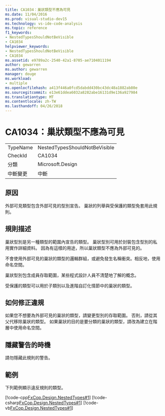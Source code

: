 ```yaml
---
title: CA1034：巢狀類型不應為可見
ms.date: 11/04/2016
ms.prod: visual-studio-dev15
ms.technology: vs-ide-code-analysis
ms.topic: reference
f1_keywords:
- NestedTypesShouldNotBeVisible
- CA1034
helpviewer_keywords:
- NestedTypesShouldNotBeVisible
- CA1034
ms.assetid: e9789a2c-2540-42a1-8705-ae7104011194
author: gewarren
ms.author: gewarren
manager: douge
ms.workload:
- multiple
ms.openlocfilehash: a413f446a0fcd5dabdd430bc43dc48a1882ab80e
ms.sourcegitcommit: e13e61ddea6032a8282abe16131d9e136a927984
ms.translationtype: MT
ms.contentlocale: zh-TW
ms.lasthandoff: 04/26/2018
---
```

# <a name="ca1034-nested-types-should-not-be-visible"></a>CA1034：巢狀類型不應為可見
|||
|-|-|
|TypeName|NestedTypesShouldNotBeVisible|
|CheckId|CA1034|
|分類|Microsoft.Design|
|中斷變更|中斷|

## <a name="cause"></a>原因
 外部可見類型包含外部可見的型別宣告。 巢狀的列舉與受保護的類型免套用此規則。

## <a name="rule-description"></a>規則描述
 巢狀型別是另一種類型的範圍內宣告的類型。 巢狀型別可用於封裝包含型別的私用實作詳細資料。 因為有這樣的用途，所以巢狀類型不應為外部可見的。

 不會使用外部可見的巢狀的類型的邏輯群組，或避免發生名稱衝突。相反地，使用命名空間。

 巢狀型別包含成員存取範圍，某些程式設計人員不清楚地了解的概念。

 受保護的類型可以用於子類別以及進階自訂化情節中的巢狀的類型。

## <a name="how-to-fix-violations"></a>如何修正違規
 如果您不想要為外部可見的巢狀的類型，請變更型別的存取範圍。 否則，請從其父代移除巢狀的類型。 如果巢狀的目的是要分類的巢狀的類型，請改為建立在階層中使用命名空間。

## <a name="when-to-suppress-warnings"></a>隱藏警告的時機
 請勿隱藏此規則的警告。

## <a name="example"></a>範例
 下列範例顯示違反規則的類型。

 [!code-cpp[FxCop.Design.NestedTypes#1](../code-quality/codesnippet/CPP/ca1034-nested-types-should-not-be-visible_1.cpp)]
 [!code-csharp[FxCop.Design.NestedTypes#1](../code-quality/codesnippet/CSharp/ca1034-nested-types-should-not-be-visible_1.cs)]
 [!code-vb[FxCop.Design.NestedTypes#1](../code-quality/codesnippet/VisualBasic/ca1034-nested-types-should-not-be-visible_1.vb)]